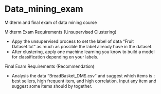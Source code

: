 # Data_mining_exam
Midterm and final exam of data mining course

Midterm Exam Requirements (Unsupervised Clustering)
-	Appy the unsupervised process to set the label of data “Fruit Dataset.txt” as much as possible the label already have in the dataset. 
-	After clustering, apply one machine learning you know to build a model for classification depending on your labels.  

Final Exam Requirements (Recommendation)
-	Analysis the data “BreadBasket_DMS.csv” and suggest which items is : best sellers, high frequent item, and high correlation. Input any item and suggest some items should by together. 

